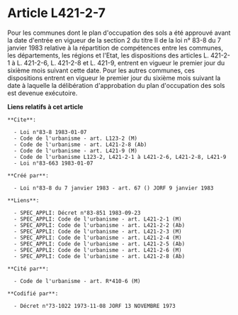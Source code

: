 # Article L421-2-7

Pour les communes dont le plan d'occupation des sols a été approuvé avant la date d'entrée en vigueur de la section 2 du
titre II de la loi n° 83-8 du 7 janvier 1983 relative à la répartition de compétences entre les communes, les départements,
les régions et l'Etat, les dispositions des articles L. 421-2-1 à L. 421-2-6, L. 421-2-8 et L. 421-9, entrent en vigueur le
premier jour du sixième mois suivant cette date. Pour les autres communes, ces dispositions entrent en vigueur le premier
jour du sixième mois suivant la date à laquelle la délibération d'approbation du plan d'occupation des sols est devenue
exécutoire.

**Liens relatifs à cet article**

	**Cite**:

	  - Loi n°83-8 1983-01-07
	  - Code de l'urbanisme - art. L123-2 (M)
	  - Code de l'urbanisme - art. L421-2-8 (Ab)
	  - Code de l'urbanisme - art. L421-9 (M)
	  - Code de l'urbanisme L123-2, L421-2-1 à L421-2-6, L421-2-8, L421-9
	  - Loi n°83-663 1983-01-07

	**Créé par**:

	  - Loi n°83-8 du 7 janvier 1983 - art. 67 () JORF 9 janvier 1983

	**Liens**:

	  - SPEC_APPLI: Décret n°83-851 1983-09-23
	  - SPEC_APPLI: Code de l'urbanisme - art. L421-2-1 (M)
	  - SPEC_APPLI: Code de l'urbanisme - art. L421-2-2 (Ab)
	  - SPEC_APPLI: Code de l'urbanisme - art. L421-2-3 (M)
	  - SPEC_APPLI: Code de l'urbanisme - art. L421-2-4 (M)
	  - SPEC_APPLI: Code de l'urbanisme - art. L421-2-5 (Ab)
	  - SPEC_APPLI: Code de l'urbanisme - art. L421-2-6 (M)
	  - SPEC_APPLI: Code de l'urbanisme - art. L421-2-8 (Ab)

	**Cité par**:

	  - Code de l'urbanisme - art. R*410-6 (M)

	**Codifié par**:

	  - Décret n°73-1022 1973-11-08 JORF 13 NOVEMBRE 1973
